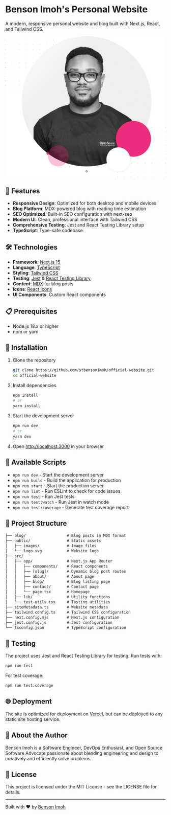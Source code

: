 # Benson Imoh's Personal Website

A modern, responsive personal website and blog built with Next.js, React, and Tailwind CSS.

![Website Preview](public/images/front-image.png)

## 🚀 Features

- **Responsive Design**: Optimized for both desktop and mobile devices
- **Blog Platform**: MDX-powered blog with reading time estimation
- **SEO Optimized**: Built-in SEO configuration with next-seo
- **Modern UI**: Clean, professional interface with Tailwind CSS
- **Comprehensive Testing**: Jest and React Testing Library setup
- **TypeScript**: Type-safe codebase

## 🛠️ Technologies

- **Framework**: [Next.js 15](https://nextjs.org/)
- **Language**: [TypeScript](https://www.typescriptlang.org/)
- **Styling**: [Tailwind CSS](https://tailwindcss.com/)
- **Testing**: [Jest](https://jestjs.io/) & [React Testing Library](https://testing-library.com/docs/react-testing-library/intro/)
- **Content**: [MDX](https://mdxjs.com/) for blog posts
- **Icons**: [React Icons](https://react-icons.github.io/react-icons/)
- **UI Components**: Custom React components

## 📋 Prerequisites

- Node.js 18.x or higher
- npm or yarn

## 🔧 Installation

1. Clone the repository
   ```bash
   git clone https://github.com/stbensonimoh/official-website.git
   cd official-website
   ```

2. Install dependencies
   ```bash
   npm install
   # or
   yarn install
   ```

3. Start the development server
   ```bash
   npm run dev
   # or
   yarn dev
   ```

4. Open [http://localhost:3000](http://localhost:3000) in your browser

## 📝 Available Scripts

- `npm run dev` - Start the development server
- `npm run build` - Build the application for production
- `npm run start` - Start the production server
- `npm run lint` - Run ESLint to check for code issues
- `npm run test` - Run Jest tests
- `npm run test:watch` - Run Jest in watch mode
- `npm run test:coverage` - Generate test coverage report

## 📁 Project Structure

```
├── blog/                  # Blog posts in MDX format
├── public/                # Static assets
│   ├── images/            # Image files
│   └── logo.svg           # Website logo
├── src/
│   ├── app/               # Next.js App Router
│   │   ├── components/    # React components
│   │   ├── [slug]/        # Dynamic blog post routes
│   │   ├── about/         # About page
│   │   ├── blog/          # Blog listing page
│   │   ├── contact/       # Contact page
│   │   └── page.tsx       # Homepage
│   ├── lib/               # Utility functions
│   └── test-utils.tsx     # Testing utilities
├── siteMetadata.ts        # Website metadata
├── tailwind.config.ts     # Tailwind CSS configuration
├── next.config.mjs        # Next.js configuration
├── jest.config.js         # Jest configuration
└── tsconfig.json          # TypeScript configuration
```

## 🧪 Testing

The project uses Jest and React Testing Library for testing. Run tests with:

```bash
npm run test
```

For test coverage:

```bash
npm run test:coverage
```

## 🌐 Deployment

The site is optimized for deployment on [Vercel](https://vercel.com), but can be deployed to any static site hosting service.

## 👤 About the Author

Benson Imoh is a Software Engineer, DevOps Enthusiast, and Open Source Software Advocate passionate about blending engineering and design to creatively and efficiently solve problems.

## 📄 License

This project is licensed under the MIT License - see the LICENSE file for details.

---

Built with ❤️ by [Benson Imoh](https://stbensonimoh.com)
